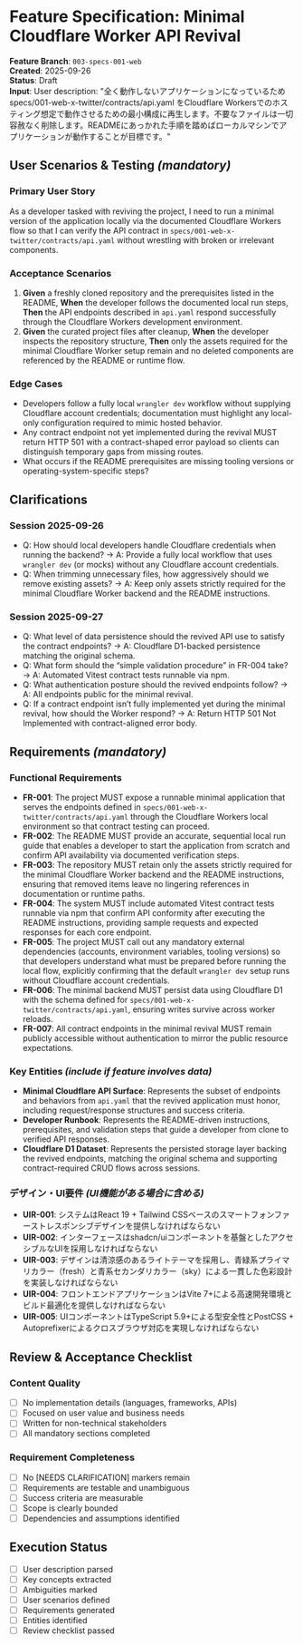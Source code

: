 # Feature Specification: Minimal Cloudflare Worker API Revival

**Feature Branch**: `003-specs-001-web`  
**Created**: 2025-09-26  
**Status**: Draft  
**Input**: User description: "全く動作しないアプリケーションになっているため specs/001-web-x-twitter/contracts/api.yaml をCloudflare Workersでのホスティング想定で動作させるための最小構成に再生します。不要なファイルは一切容赦なく削除します。READMEにあっかれた手順を踏めばローカルマシンでアプリケーションが動作することが目標です。"

## User Scenarios & Testing *(mandatory)*

### Primary User Story
As a developer tasked with reviving the project, I need to run a minimal version of the application locally via the documented Cloudflare Workers flow so that I can verify the API contract in `specs/001-web-x-twitter/contracts/api.yaml` without wrestling with broken or irrelevant components.

### Acceptance Scenarios
1. **Given** a freshly cloned repository and the prerequisites listed in the README, **When** the developer follows the documented local run steps, **Then** the API endpoints described in `api.yaml` respond successfully through the Cloudflare Workers development environment.
2. **Given** the curated project files after cleanup, **When** the developer inspects the repository structure, **Then** only the assets required for the minimal Cloudflare Worker setup remain and no deleted components are referenced by the README or runtime flow.

### Edge Cases
- Developers follow a fully local `wrangler dev` workflow without supplying Cloudflare account credentials; documentation must highlight any local-only configuration required to mimic hosted behavior.
- Any contract endpoint not yet implemented during the revival MUST return HTTP 501 with a contract-shaped error payload so clients can distinguish temporary gaps from missing routes.
- What occurs if the README prerequisites are missing tooling versions or operating-system-specific steps?

## Clarifications

### Session 2025-09-26
- Q: How should local developers handle Cloudflare credentials when running the backend? → A: Provide a fully local workflow that uses `wrangler dev` (or mocks) without any Cloudflare account credentials.
- Q: When trimming unnecessary files, how aggressively should we remove existing assets? → A: Keep only assets strictly required for the minimal Cloudflare Worker backend and the README instructions.

### Session 2025-09-27
- Q: What level of data persistence should the revived API use to satisfy the contract endpoints? → A: Cloudflare D1-backed persistence matching the original schema.
- Q: What form should the “simple validation procedure” in FR-004 take? → A: Automated Vitest contract tests runnable via npm.
- Q: What authentication posture should the revived endpoints follow? → A: All endpoints public for the minimal revival.
- Q: If a contract endpoint isn’t fully implemented yet during the minimal revival, how should the Worker respond? → A: Return HTTP 501 Not Implemented with contract-aligned error body.

## Requirements *(mandatory)*

### Functional Requirements
- **FR-001**: The project MUST expose a runnable minimal application that serves the endpoints defined in `specs/001-web-x-twitter/contracts/api.yaml` through the Cloudflare Workers local environment so that contract testing can proceed.
- **FR-002**: The README MUST provide an accurate, sequential local run guide that enables a developer to start the application from scratch and confirm API availability via documented verification steps.
- **FR-003**: The repository MUST retain only the assets strictly required for the minimal Cloudflare Worker backend and the README instructions, ensuring that removed items leave no lingering references in documentation or runtime paths.
- **FR-004**: The system MUST include automated Vitest contract tests runnable via npm that confirm API conformity after executing the README instructions, providing sample requests and expected responses for each core endpoint.
- **FR-005**: The project MUST call out any mandatory external dependencies (accounts, environment variables, tooling versions) so that developers understand what must be prepared before running the local flow, explicitly confirming that the default `wrangler dev` setup runs without Cloudflare account credentials.
- **FR-006**: The minimal backend MUST persist data using Cloudflare D1 with the schema defined for `specs/001-web-x-twitter/contracts/api.yaml`, ensuring writes survive across worker reloads.
- **FR-007**: All contract endpoints in the minimal revival MUST remain publicly accessible without authentication to mirror the public resource expectations.

### Key Entities *(include if feature involves data)*
- **Minimal Cloudflare API Surface**: Represents the subset of endpoints and behaviors from `api.yaml` that the revived application must honor, including request/response structures and success criteria.
- **Developer Runbook**: Represents the README-driven instructions, prerequisites, and validation steps that guide a developer from clone to verified API responses.
- **Cloudflare D1 Dataset**: Represents the persisted storage layer backing the revived endpoints, matching the original schema and supporting contract-required CRUD flows across sessions.

### デザイン・UI要件 *(UI機能がある場合に含める)*
- **UIR-001**: システムはReact 19 + Tailwind CSSベースのスマートフォンファーストレスポンシブデザインを提供しなければならない
- **UIR-002**: インターフェースはshadcn/uiコンポーネントを基盤としたアクセシブルなUIを採用しなければならない
- **UIR-003**: デザインは清涼感のあるライトテーマを採用し、青緑系プライマリカラー（fresh）と青系セカンダリカラー（sky）による一貫した色彩設計を実装しなければならない
- **UIR-004**: フロントエンドアプリケーションはVite 7+による高速開発環境とビルド最適化を提供しなければならない
- **UIR-005**: UIコンポーネントはTypeScript 5.9+による型安全性とPostCSS + Autoprefixerによるクロスブラウザ対応を実現しなければならない

## Review & Acceptance Checklist

### Content Quality
- [ ] No implementation details (languages, frameworks, APIs)
- [ ] Focused on user value and business needs
- [ ] Written for non-technical stakeholders
- [ ] All mandatory sections completed

### Requirement Completeness
- [ ] No [NEEDS CLARIFICATION] markers remain
- [ ] Requirements are testable and unambiguous  
- [ ] Success criteria are measurable
- [ ] Scope is clearly bounded
- [ ] Dependencies and assumptions identified

## Execution Status

- [ ] User description parsed
- [ ] Key concepts extracted
- [ ] Ambiguities marked
- [ ] User scenarios defined
- [ ] Requirements generated
- [ ] Entities identified
- [ ] Review checklist passed
